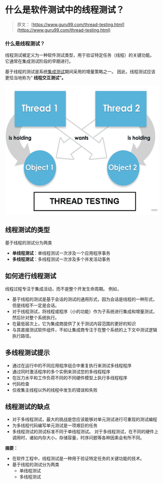 # 什么是软件测试中的线程测试？

> 原文： [https://www.guru99.com/thread-testing.html](https://www.guru99.com/thread-testing.html)

### 什么是线程测试？

线程测试被定义​​为一种软件测试类型，用于验证特定任务（线程）的关键功能。 它通常在集成测试阶段的早期进行。

基于线程的测试是系统[集成测试](/integration-testing.html)期间采用的增量策略之一。 因此，线程测试应该更恰当地称为“ **线程交互测试”。**

![Thread Testing: Types, Strategy & Multithreading](img/b8ef5654e6cdc83c6a29ebef65161e12.png)

## 线程测试的类型

基于线程的测试分为两类

*   **单线程测试**：单线程测试一次涉及一个应用程序事务
*   **多线程测试**：多线程测试一次涉及多个并发活动事务

## 如何进行线程测试

线程过程专注于集成活动，而不是整个开发生命周期。 例如，

*   基于线程的测试是基于会话的测试的通用形式，因为会话是线程的一种形式，但是线程不一定是会话。
*   对于线程测试，将线程或程序（小的功能）作为子系统进行集成和增量测试，然后针对整个系统执行。
*   在最低层次上，它为集成商提供了关于测试内容范围的更好的知识
*   与其直接测试软件组件，不如让集成商专注于在整个系统的上下文中测试逻辑执行路径。

## 多线程测试提示

*   通过在运行中的不同应用程序组合中重复执行来测试多线程程序
*   通过同时激活程序的多个实例来测试您的多线程程序
*   在压力水平和工作负荷不同的不同硬件模型上执行多线程程序
*   代码检查
*   仅收集主线程以外的线程中发生的错误和失败

## 线程测试的缺点

*   对于多线程测试，最大的挑战是您应该能够对单元测试进行可重现的测试编程
*   为多线程代码编写单元测试是一项艰巨的任务
*   多线程测试的测试标准不同于单线程测试。 对于多线程测试，在不同的硬件上调用时，诸如内存大小，存储容量，时序问题等各种因素会有所不同。

**摘要：**

*   在软件工程中，线程测试是一种用于验证特定任务的关键功能的技术。
*   基于线程的测试分为两类
    *   单线程测试
    *   多线程测试